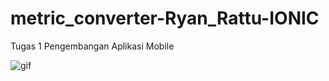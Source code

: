 # metric_converter-Ryan_Rattu-IONIC
Tugas 1 Pengembangan Aplikasi Mobile

![gif](https://github.com/rayennnc/metric_converter-Ryan_Rattu-IONIC/blob/main/src/assets/Demo%20Aplikasi%20Tugas%201.gif?raw=true)
